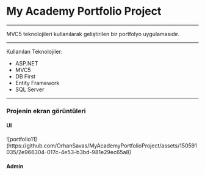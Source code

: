 <H1>My Academy Portfolio Project</H1>
<hr>

MVC5 teknolojileri kullanılarak geliştirilen bir portfolyo uygulamasıdır.
<hr>


Kullanılan Teknolojiler:
* ASP.NET
* MVC5
* DB First
* Entity Framework
* SQL Server

<hr>

<h3>Projenin ekran görüntüleri</h3>

<h4>UI</h4>
![portfolio11](https://github.com/OrhanSavas/MyAcademyPortfolioProject/assets/150591035/2e966304-017c-4e53-b3bd-981e29ec65a8)



<h4>Admin</h4>

